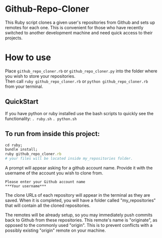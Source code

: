 # Github-Repo-Cloner
This Ruby script clones a given user's repositories from Github and sets up remotes for each one. This is convenient for 
those who have recently switched to another development machine and need quick access to their projects.

# How to use

Place `github_repo_cloner.rb` or `github_repo_cloner.py` into the folder where you wish to store your repositories. 
<br/>Then call `ruby github_repo_cloner.rb` or `python github_repo_cloner.rb`
from your terminal.

## QuickStart
If you have python or ruby installed use the bash scripts to quickly see the functionality:
`. ruby.sh`
`. python.sh`

## To run from inside this project:
```ruby
cd ruby; 
bundle install; 
ruby github_repo_cloner.rb
# your files will be located inside my_repositories folder.
```

A prompt will appear asking for a github account name. Provide it with the username of the account you wish to clone from.

```
Please enter your Github account name
***Your username***
```

The clone URLs of each repository will appear in the terminal as they are saved. When it is completed, you will have a folder
called "my_repositories" that will contain all the cloned repositories.

The remotes will be already setup, so you may immediately push commits back to Github from these repositories. This remote's
name is "originate", as opposed to the commonly used "origin". This is to prevent conflicts with a possibly existing "origin" remote
on your machine.

